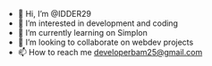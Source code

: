 - 👋 Hi, I’m @IDDER29
- 👀 I’m interested in development and coding
- 🌱 I’m currently learning on Simplon
- 💞️ I’m looking to collaborate on webdev projects
- 📫 How to reach me developerbam25@gmail.com

<!---
IDDER29/IDDER29 is a ✨ special ✨ repository because its `README.md` (this file) appears on your GitHub profile.
You can click the Preview link to take a look at your changes.
--->
